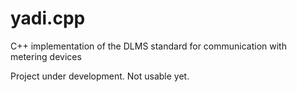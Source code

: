 # yadi.cpp
C++ implementation of the DLMS standard for communication with metering devices 

Project under development. Not usable yet.
